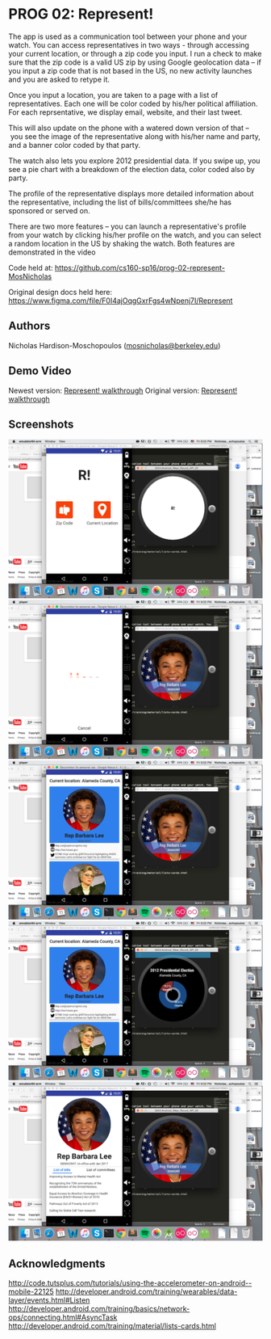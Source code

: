 # PROG 02: Represent!

The app is used as a communication tool between your phone and your watch. You can access representatives in two ways - through accessing your current location, or through a zip code you input. I run a check to make sure that the zip code is a valid US zip by using Google geolocation data – if you input a zip code that is not based in the US, no new activity launches and you are asked to retype it.

Once you input a location, you are taken to a page with a list of representatives. Each one will be color coded by his/her political affiliation. For each reprsentative, we display email, website, and their last tweet.

This will also update on the phone with a watered down version of that – you see the image of the representative along with his/her name and party, and a banner color coded by that party.

The watch also lets you explore 2012 presidential data. If you swipe up, you see a pie chart with a breakdown of the election data, color coded also by party.

The profile of the representative displays more detailed information about the representative, including the list of bills/committees she/he has sponsored or served on.

There are two more features – you can launch a representative's profile from your watch by clicking his/her profile on the watch, and you can select a random location in the US by shaking the watch. Both features are demonstrated in the video

Code held at:
https://github.com/cs160-sp16/prog-02-represent-MosNicholas

Original design docs held here:
https://www.figma.com/file/F0I4ajOqgGxrFgs4wNpenj7I/Represent

## Authors

Nicholas Hardison-Moschopoulos ([mosnicholas@berkeley.edu](mailto:mosnicholas@berkeley.edu))

## Demo Video

Newest version: [Represent! walkthrough](https://youtu.be/vPVLLeeO6GI)
Original version: [Represent! walkthrough](https://youtu.be/7RyAVvnUTIs)

## Screenshots

<img src="screenshots/main_activities.png" heigh="400" alt="Screenshot2"/>
<img src="screenshots/zip_code.png" heigh="400" alt="Screenshot4"/>
<img src="screenshots/congressional_views.png" heigh="400" alt="Screenshot"/>
<img src="screenshots/election_breakdown.png" heigh="400" alt="Screenshot1"/>
<img src="screenshots/profile.png" heigh="400" alt="Screenshot3"/>

## Acknowledgments

http://code.tutsplus.com/tutorials/using-the-accelerometer-on-android--mobile-22125
http://developer.android.com/training/wearables/data-layer/events.html#Listen
http://developer.android.com/training/basics/network-ops/connecting.html#AsyncTask
http://developer.android.com/training/material/lists-cards.html

